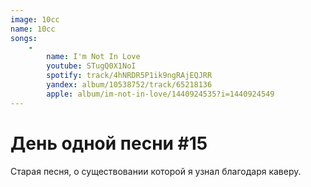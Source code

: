 ```yaml
---
image: 10сс
name: 10cc
songs:
    -
        name: I'm Not In Love
        youtube: STugQ0X1NoI
        spotify: track/4hNRDR5P1ik9ngRAjEQJRR
        yandex: album/10538752/track/65218136
        apple: album/im-not-in-love/1440924535?i=1440924549
---
```

# День одной песни #15

Старая песня, о существовании которой я узнал благодаря каверу.